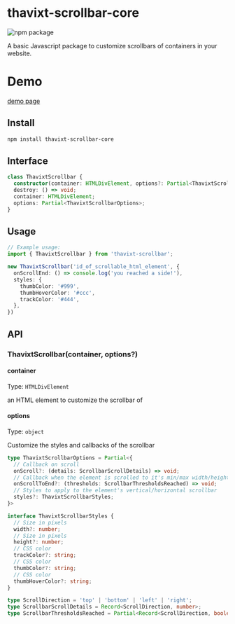 # thavixt-scrollbar-core

![npm package][npm-img]

A basic Javascript package to customize scrollbars of containers in your website.

# Demo

[demo page](https://demo-thavixt-scrollbar-react-oen1yr2bx-thavixts-projects.vercel.app/)

## Install

```bash
npm install thavixt-scrollbar-core
```
## Interface

```ts
class ThavixtScrollbar {
  constructor(container: HTMLDivElement, options?: Partial<ThavixtScrollbarOptions>);
  destroy: () => void;
  container: HTMLDivElement;
  options: Partial<ThavixtScrollbarOptions>;
}
```

## Usage

```ts
// Example usage:
import { ThavixtScrollbar } from 'thavixt-scrollbar';

new ThavixtScrollbar('id_of_scrollable_html_element', {
  onScrollEnd: () => console.log('you reached a side!'),
  styles: {
    thumbColor: '#999',
    thumbHoverColor: '#ccc',
    trackColor: '#444',
  },
})
```

## API

### ThavixtScrollbar(container, options?)

#### container

Type: `HTMLDivElement`

an HTML element to customize the scrollbar of

#### options

Type: `object`

Customize the styles and callbacks of the scrollbar

```ts
type ThavixtScrollbarOptions = Partial<{
  // Callback on scroll
  onScroll?: (details: ScrollbarScrollDetails) => void;
  // Callback when the element is scrolled to it's min/max width/height
  onScrollToEnd?: (thresholds: ScrollbarThresholdsReached) => void;
  // Styles to apply to the element's vertical/horizontal scrollbar
  styles?: ThavixtScrollbarStyles;
}>

interface ThavixtScrollbarStyles {
  // Size in pixels
  width?: number;
  // Size in pixels
  height?: number;
  // CSS color
  trackColor?: string;
  // CSS color
  thumbColor?: string;
  // CSS color
  thumbHoverColor?: string;
}

type ScrollDirection = 'top' | 'bottom' | 'left' | 'right';
type ScrollbarScrollDetails = Record<ScrollDirection, number>;
type ScrollbarThresholdsReached = Partial<Record<ScrollDirection, boolean>>;
```

[npm-img]:https://img.shields.io/npm/v/thavixt-scrollbar-core